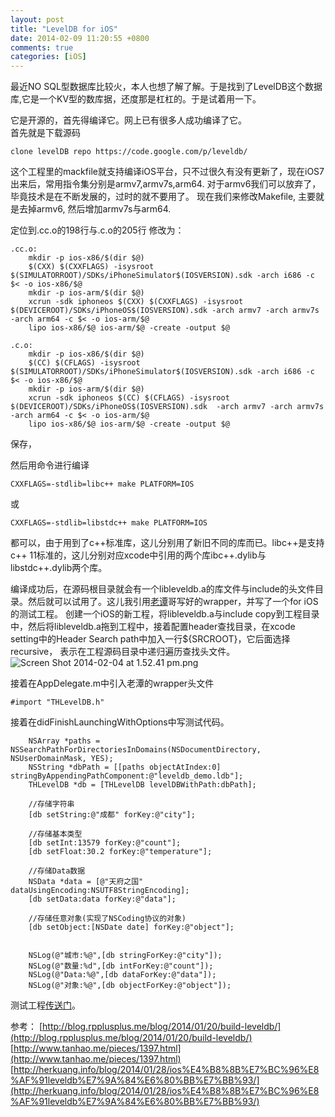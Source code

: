 ```yaml
---
layout: post
title: "LevelDB for iOS"
date: 2014-02-09 11:20:55 +0800
comments: true
categories: [iOS]
---
```


最近NO SQL型数据库比较火，本人也想了解了解。于是找到了LevelDB这个数据库,它是一个KV型的数库据，还度那是杠杠的。于是试着用一下。

它是开源的，首先得编译它。网上已有很多人成功编译了它。<br>
首先就是下载源码

```
clone levelDB repo https://code.google.com/p/leveldb/
```
这个工程里的mackfile就支持编译iOS平台，只不过很久有没有更新了，现在iOS7出来后，常用指令集分别是armv7,armv7s,arm64. 对于armv6我们可以放弃了，毕竟技术是在不断发展的，过时的就不要用了。
现在我们来修改Makefile, 主要就是去掉armv6, 然后增加armv7s与arm64.

定位到.cc.o的198行与.c.o的205行
修改为：

```
.cc.o:
	mkdir -p ios-x86/$(dir $@)
	$(CXX) $(CXXFLAGS) -isysroot $(SIMULATORROOT)/SDKs/iPhoneSimulator$(IOSVERSION).sdk -arch i686 -c $< -o ios-x86/$@
	mkdir -p ios-arm/$(dir $@)
	xcrun -sdk iphoneos $(CXX) $(CXXFLAGS) -isysroot $(DEVICEROOT)/SDKs/iPhoneOS$(IOSVERSION).sdk -arch armv7 -arch armv7s -arch arm64 -c $< -o ios-arm/$@
	lipo ios-x86/$@ ios-arm/$@ -create -output $@

.c.o:
	mkdir -p ios-x86/$(dir $@)
	$(CC) $(CFLAGS) -isysroot $(SIMULATORROOT)/SDKs/iPhoneSimulator$(IOSVERSION).sdk -arch i686 -c $< -o ios-x86/$@
	mkdir -p ios-arm/$(dir $@)
	xcrun -sdk iphoneos $(CC) $(CFLAGS) -isysroot $(DEVICEROOT)/SDKs/iPhoneOS$(IOSVERSION).sdk  -arch armv7 -arch armv7s -arch arm64 -c $< -o ios-arm/$@
	lipo ios-x86/$@ ios-arm/$@ -create -output $@
```
保存，

然后用命令进行编译
```
CXXFLAGS=-stdlib=libc++ make PLATFORM=IOS
```
或
```
CXXFLAGS=-stdlib=libstdc++ make PLATFORM=IOS
```
都可以，由于用到了c++标准库，这儿分别用了新旧不同的库而已。libc++是支持c++ 11标准的，这儿分别对应xcode中引用的两个库ibc++.dylib与libstdc++.dylib两个库。

编译成功后，在源码根目录就会有一个libleveldb.a的库文件与include的头文件目录。然后就可以试用了。这儿我引用[老谭](http://www.tanhao.me/pieces/1397.html)哥写好的wrapper，并写了一个for iOS的测试工程。
创建一个iOS的新工程，将libleveldb.a与include copy到工程目录中，然后将libleveldb.a拖到工程中，接着配置header查找目录，在xcode setting中的Header Search path中加入一行${SRCROOT}，它后面选择recursive， 表示在工程源码目录中递归遍历查找头文件。
![Screen Shot 2014-02-04 at 1.52.41 pm.png](http://user-image.logdown.io/user/6397/blog/6392/post/177919/9MjT1fJxRXCdmUCZgmio_Screen%20Shot%202014-02-04%20at%201.52.41%20pm.png)

接着在AppDelegate.m中引入老潭的wrapper头文件

```
#import "THLevelDB.h"
```
接着在didFinishLaunchingWithOptions中写测试代码。

```
    NSArray *paths = NSSearchPathForDirectoriesInDomains(NSDocumentDirectory, NSUserDomainMask, YES);
    NSString *dbPath = [[paths objectAtIndex:0] stringByAppendingPathComponent:@"leveldb_demo.ldb"];
    THLevelDB *db = [THLevelDB levelDBWithPath:dbPath];
    
    //存储字符串
    [db setString:@"成都" forKey:@"city"];
    
    //存储基本类型
    [db setInt:13579 forKey:@"count"];
    [db setFloat:30.2 forKey:@"temperature"];
    
    //存储Data数据
    NSData *data = [@"天府之国" dataUsingEncoding:NSUTF8StringEncoding];
    [db setData:data forKey:@"data"];
    
    //存储任意对象(实现了NSCoding协议的对象)
    [db setObject:[NSDate date] forKey:@"object"];
    
    
    NSLog(@"城市:%@",[db stringForKey:@"city"]);
    NSLog(@"数量:%d",[db intForKey:@"count"]);
    NSLog(@"Data:%@",[db dataForKey:@"data"]);
    NSLog(@"对象:%@",[db objectForKey:@"object"]);
```

测试工程[传送门](https://github.com/ondev/LevelDBiOSDemo)。

参考：
[http://blog.rpplusplus.me/blog/2014/01/20/build-leveldb/](http://blog.rpplusplus.me/blog/2014/01/20/build-leveldb/)
[http://www.tanhao.me/pieces/1397.html](http://www.tanhao.me/pieces/1397.html)
[http://herkuang.info/blog/2014/01/28/ios%E4%B8%8B%E7%BC%96%E8%AF%91leveldb%E7%9A%84%E6%80%BB%E7%BB%93/](http://herkuang.info/blog/2014/01/28/ios%E4%B8%8B%E7%BC%96%E8%AF%91leveldb%E7%9A%84%E6%80%BB%E7%BB%93/)